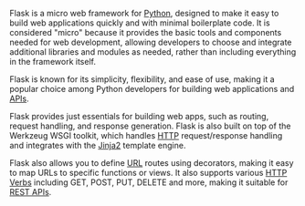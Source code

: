   
Flask is a micro web framework for [Python](../programming/python.md), designed to make it easy to build web applications quickly and with minimal boilerplate code. It is considered "micro" because it provides the basic tools and components needed for web development, allowing developers to choose and integrate additional libraries and modules as needed, rather than including everything in the framework itself.

Flask is known for its simplicity, flexibility, and ease of use, making it a popular choice among Python developers for building web applications and [APIs](../terms/apis.md).

Flask provides just essentials for building web apps, such as routing, request handling, and response generation. Flask is also built on top of the Werkzeug WSGI toolkit, which handles [HTTP](../web/http.md) request/response handling and integrates with the [Jinja2](../web/jinja2.md) template engine.

Flask also allows you to define [URL](../web/url.md) routes using decorators, making it easy to map URLs to specific functions or views. It also supports various [HTTP Verbs](../web/verbs.md) including GET, POST, PUT, DELETE and more, making it suitable for [REST APIs](../web/restapis.md).


